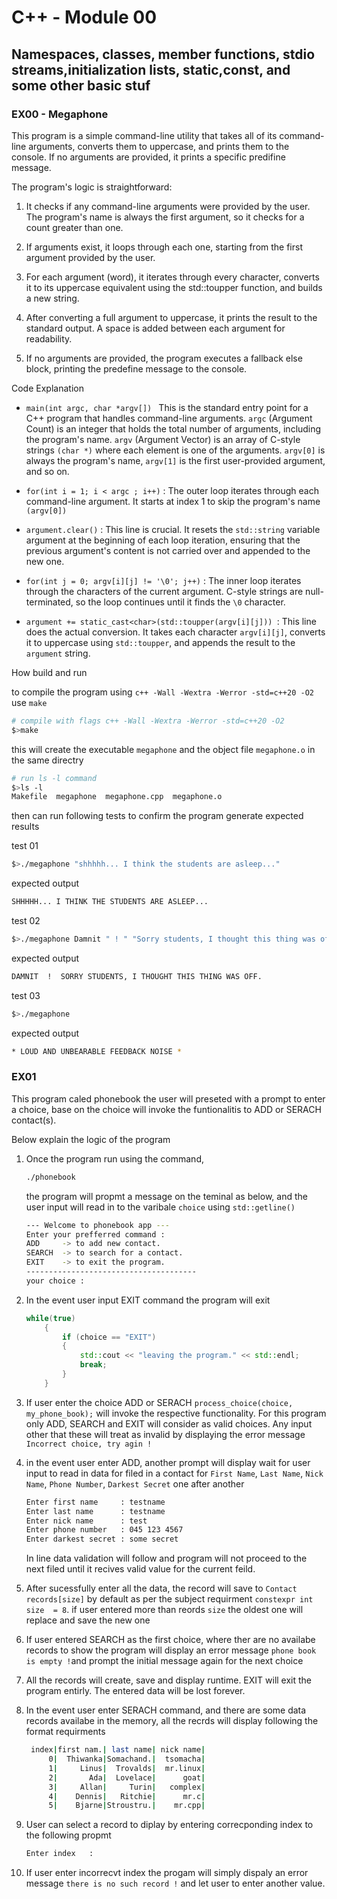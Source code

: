 # C++ - Module 00

## Namespaces, classes, member functions, stdio streams,initialization lists, static,const, and some other basic stuf

### EX00 - Megaphone

This program is a simple command-line utility that takes all of its command-line arguments, converts them to uppercase, and prints them to the console. If no arguments are provided, it prints a specific predifine message.

The program's logic is straightforward:

01. It checks if any command-line arguments were provided by the user. The program's name is always the first argument, so it checks for a count greater than one.

02. If arguments exist, it loops through each one, starting from the first argument provided by the user.

03. For each argument (word), it iterates through every character, converts it to its uppercase equivalent using the std::toupper function, and builds a new string.

04. After converting a full argument to uppercase, it prints the result to the standard output. A space is added between each argument for readability.

05. If no arguments are provided, the program executes a fallback else block, printing the predefine message to the console.

Code Explanation

* `main(int argc, char *argv[]) ` This is the standard entry point for a C++ program that handles command-line arguments.
`argc` (Argument Count) is an integer that holds the total number of arguments, including the program's name.
`argv` (Argument Vector) is an array of C-style strings `(char *)` where each element is one of the arguments. `argv[0]` is always the program's name, `argv[1]` is the first user-provided argument, and so on.

* `for(int i = 1; i < argc ; i++)` : The outer loop iterates through each command-line argument. It starts at index 1 to skip the program's name `(argv[0])`

* `argument.clear()` : This line is crucial. It resets the `std::string` variable argument at the beginning of each loop iteration, ensuring that the previous argument's content is not carried over and appended to the new one.

* `for(int j = 0; argv[i][j] != '\0'; j++)` : The inner loop iterates through the characters of the current argument. C-style strings are null-terminated, so the loop continues until it finds the `\0` character.

* `argument += static_cast<char>(std::toupper(argv[i][j])) `: This line does the actual conversion. It takes each character `argv[i][j]`, converts it to uppercase using `std::toupper`, and appends the result to the `argument` string.

How build and run

to compile the program using `c++ -Wall -Wextra -Werror -std=c++20 -O2` use `make`
```bash
# compile with flags c++ -Wall -Wextra -Werror -std=c++20 -O2
$>make
```
this will create the executable `megaphone` and the object file `megaphone.o` in the same directry

```bash
# run ls -l command
$>ls -l
Makefile  megaphone  megaphone.cpp  megaphone.o
```

then can run following tests to confirm the program generate expected results

test 01
```bash
$>./megaphone "shhhhh... I think the students are asleep..."
```
expected output
```bash
SHHHHH... I THINK THE STUDENTS ARE ASLEEP...
```
test 02
```bash
$>./megaphone Damnit " ! " "Sorry students, I thought this thing was off."
```
expected output
```bash
DAMNIT  !  SORRY STUDENTS, I THOUGHT THIS THING WAS OFF.
```
test 03
```bash
$>./megaphone
```
expected output
```bash
* LOUD AND UNBEARABLE FEEDBACK NOISE *
```
### EX01

This program caled phonebook the user will preseted with a prompt to enter a choice, base on the choice will invoke the funtionalitis to ADD or SERACH contact(s).

Below explain the logic of the program

01. Once the program run using the command,
    ``` bash
    ./phonebook
    ```
    the program will propmt a message on the teminal as below, and the user input will read in to the varibale `choice` using `std::getline()`

    ```bash
    --- Welcome to phonebook app ---
    Enter your prefferred command :
    ADD     -> to add new contact.
    SEARCH  -> to search for a contact.
    EXIT    -> to exit the program.
    --------------------------------------
    your choice :
    ```

02. In the event user input EXIT command the program will exit

    ```c++
    while(true)
        {
            if (choice == "EXIT")
            {
                std::cout << "leaving the program." << std::endl;
                break;
            }
        }
    ```

03. If user enter the choice ADD or SERACH `process_choice(choice, my_phone_book);` will invoke the respective functionality. For this program only ADD, SEARCH and EXIT will consider as valid choices. Any input other that these will treat as invalid by displaying the error message `Incorrect choice, try agin !`

04. in the event user enter ADD, another prompt will display wait for user input to read in data for filed in a contact for `First Name`, `Last Name`, `Nick Name`, `Phone Number`, `Darkest Secret` one after another

    ```bash
    Enter first name     : testname
    Enter last name      : testname
    Enter nick name      : test
    Enter phone number   : 045 123 4567
    Enter darkest secret : some secret
    ```
    In line data validation will follow and program will not proceed to the next filed until it recives valid value for the current feild.

05. After sucessfully enter all the data, the record will save to `Contact records[size]` by default as per the subject requirment `constexpr int size  = 8`. if user entered more than reords `size` the oldest one will replace and save the new one

06. If user entered SEARCH as the first choice, where ther are no availabe records to show the program will display an error message `phone book is empty !`and prompt the initial message again for the next choice

07. All the records will create, save and display runtime. EXIT will exit the program entirly. The entered data will be lost forever.

08. In the event user enter SERACH command, and there are some data records availabe in the memory, all the recrds will display following the format requirments

    ```bash
     index|first nam.| last name| nick name|
         0|  Thiwanka|Somachand.|  tsomacha|
         1|     Linus|  Trovalds|  mr.linux|
         2|       Ada|  Lovelace|      goat|
         3|     Allan|     Turin|   complex|
         4|    Dennis|   Ritchie|      mr.c|
         5|    Bjarne|Stroustru.|    mr.cpp|
    ```
09. User can select a record to diplay by entering correcponding index to the following propmt
    ```bash
    Enter index   :
    ```
10. If user enter incorrecvt index the progam will simply dispaly an error message `there is no such record !` and let user to enter another value.

